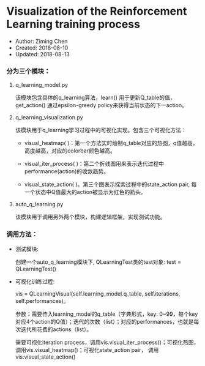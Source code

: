 # Visualization of the Reinforcement Learning training process

* Author: Ziming Chen
* Created: 2018-08-10
* Updated: 2018-08-13

### 分为三个模块：

1.	q_learning_model.py 
  
    该模块包含具体的q_learning算法，learn() 用于更新Q_table的值，get_action() 通过epsilon-greedy policy来获得当前状态的下一action。

2.	q_learning_visualization.py 

    该模块用于q_learning学习过程中的可视化实现。包含三个可视化方法：
    
    * visual_heatmap( )：第一个方法实时绘制q_table对应的热图，q值越高，高度越高，对应的colorbar颜色越高。

    * visual_iter_process( )：第二个折线图用来表示迭代过程中performance(action)的收敛趋势。

    * visual_state_action( )。第三个图表示探索过程中的state_action pair, 每一个状态中Q值最大的action被显示为红色的箭头。

3.	auto_q_learning.py 
    
    该模块用于调用另外两个模块，构建逻辑框架，实现测试功能。

### 调用方法：

* 测试模块:

  创建一个auto_q_learning模块下, QLearningTest类的test对象: test = QLearningTest()

* 可视化训练过程:

  vis = QLearningVisual(self.learning_model.q_table, self.iterations, self.performances)。
  
  参数：需要传入learning_model的q_table（字典形式，key: 0~99，每个key对应4个action的Q值）；迭代的次数（list）；对应的performances，也就是每次迭代所花费的actions（list）。
  
  需要可视化iteration process，调用vis.visual_iter_process()；可视化热图，调用vis.visual_heatmap()；可视化state_action pair， 调用vis.visual_state_action()
